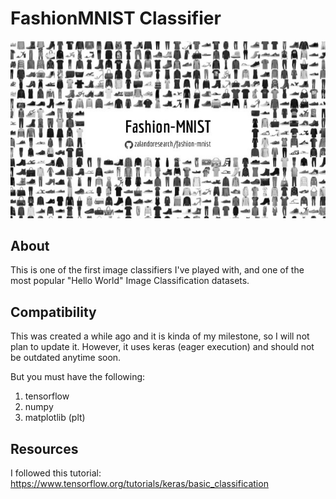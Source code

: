 # FashionMNIST Classifier
![alt text](images/cover_image.jpg "FashionMNIST Dataset")
## About
This is one of the first image classifiers I've played with, and one of the most popular "Hello World" Image Classification datasets. 

## Compatibility
This was created a while ago and it is kinda of my milestone, so I will not plan to update it.
However, it uses keras (eager execution) and should not be outdated anytime soon.

But you must have the following:
1. tensorflow
2. numpy
3. matplotlib (plt)

## Resources
I followed this tutorial:
https://www.tensorflow.org/tutorials/keras/basic_classification